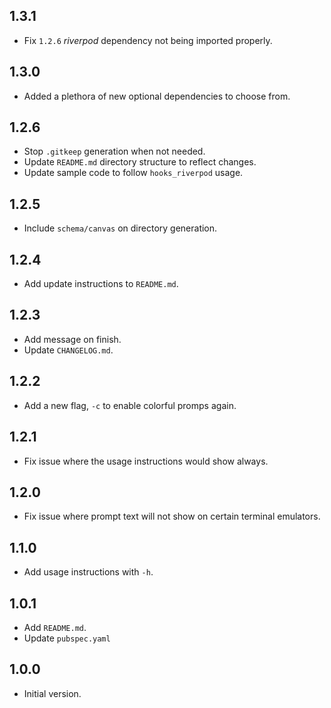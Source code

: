 ## 1.3.1

- Fix `1.2.6` _riverpod_ dependency not being imported properly.

## 1.3.0

- Added a plethora of new optional dependencies to choose from.

## 1.2.6

- Stop `.gitkeep` generation when not needed.
- Update `README.md` directory structure to reflect changes.
- Update sample code to follow `hooks_riverpod` usage.

## 1.2.5

- Include `schema/canvas` on directory generation.

## 1.2.4

- Add update instructions to `README.md`.

## 1.2.3

- Add message on finish.
- Update `CHANGELOG.md`.

## 1.2.2

- Add a new flag, `-c` to enable colorful promps again.

## 1.2.1

- Fix issue where the usage instructions would show always.

## 1.2.0

- Fix issue where prompt text will not show on certain terminal emulators.

## 1.1.0

- Add usage instructions with `-h`.

## 1.0.1

- Add `README.md`.
- Update `pubspec.yaml`

## 1.0.0

- Initial version.
